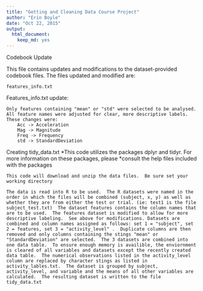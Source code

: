```yaml
---
title: "Getting and Cleaning Data Course Project"
author: "Erin Boyle"
date: "Oct 22, 2015"
output:
  html_document:
    keep_md: yes
---
```

 Codebook Update

 This file contains updates and modifications to the dataset-provided codebook files.
 The files updated and modified are:

 	features_info.txt

Features_info.txt update:
	
	Only features containing "mean" or "std" were selected to be analysed.
	All feature names were adjusted for clear, more descriptive labels. These changes were:
		Acc -> Acceleration
		Mag -> Magnitude
		Freq -> Frequency
		std -> StandardDeviation

Creating tidy_data.txt
	*This code utilizes the packages dplyr and tidyr.  For more information on these packages, please *consult the help files included with the packages

	This code will download and unzip the data files.  Be sure set your working directory

	The data is read into R to be used.  The R datasets were named in the order in which the files will be combined (subject, x, y) as well as whether they are from either the test or trial. (ie: test1 is the file subject_test.txt)  The dataset features contains the column names that are to be used.  The features dataset is modified to allow for more descriptive labeling.  See above for modifications. Datasets are combined and column names assigned as follows: set 1 = "subject", set 2 = features, set 3 = "activity_level" .  Duplicate columns are then removed and only columns containing the stings "mean" or "StandardDeviation" are selected.  The 3 datasets are combined into one data table.  To ensure enough memory is availible, the enviornment is cleared of all variables and datasets except the recently created data table.  The numerical observations listed in the activity_level column are replaced by character stings as listed in activity_lables.txt.  The dataset is grouped by subject, activity_level, and variable and the means of all other variables are calculated.  The resulting dataset is written to the file tidy_data.txt


